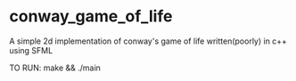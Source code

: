# conway_game_of_life
A simple 2d implementation of conway's game of life written(poorly) in c++ using SFML

TO RUN:
make && ./main 
